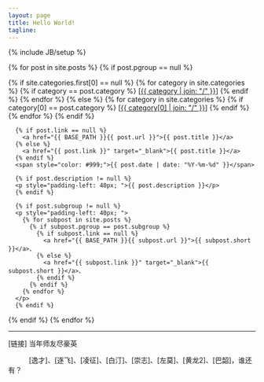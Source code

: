 ```yaml
---
layout: page
title: Hello World!
tagline: 
---
```

{% include JB/setup %}

{% for post in site.posts %}
  {% if post.pgroup == null %}
  <p>
      {% if site.categories.first[0] == null %}
        {% for category in site.categories %}
          {% if category == post.category %}
          [<a href="{{ BASE_PATH }}{{ site.JB.categories_path }}#{{ category }}-ref">{{ category | join: "/" }}</a>]
          {% endif %}
        {% endfor %}
      {% else %}
        {% for category in site.categories %}
          {% if category[0] == post.category %}
          [<a href="{{ BASE_PATH }}{{ site.JB.categories_path }}#{{ category[0] }}-ref">{{ category[0] | join: "/" }}</a>]
          {% endif %}
        {% endfor %}
      {% endif %}

      {% if post.link == null %}
        <a href="{{ BASE_PATH }}{{ post.url }}">{{ post.title }}</a>
      {% else %}
        <a href="{{ post.link }}" target="_blank">{{ post.title }}</a>
      {% endif %}
      <span style="color: #999;">{{ post.date | date: "%Y-%m-%d" }}</span>

      {% if post.description != null %}
      <p style="padding-left: 40px; ">{{ post.description }}</p>
      {% endif %}

      {% if post.subgroup != null %}
      <p style="padding-left: 40px; ">
        {% for subpost in site.posts %}
          {% if subpost.pgroup == post.subgroup %}
            {% if subpost.link == null %}
              <a href="{{ BASE_PATH }}{{ subpost.url }}">{{ subpost.short }}</a>、
            {% else %}
              <a href="{{ subpost.link }}" target="_blank">{{ subpost.short }}</a>、
            {% endif %}
          {% endif %}
        {% endfor %}
      </p>
      {% endif %}
  </p>
  {% endif %}
{% endfor %}
<hr>
<p>[链接] 当年师友尽豪英</p>
　　　[逸才]、[逐飞]、[凌征]、[白汀]、[崇志]、[左莫]、[黄龙2]、[巴韶]，谁还有？

[逸才]: http://cyj.me/
[逐飞]: http://fizzwu.im/
[凌征]: http://yehao.diandian.com/
[白汀]: http://feliving.github.com/
[崇志]: http://www.ueder.net/
[左莫]: http://xubo.me/
[黄龙]: http://blog.iblack7.com/
[巴韶]: http://www.ibashao.com/



